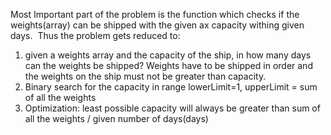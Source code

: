 Most Important part of the problem is the function which checks if the weights(array) can be shipped with the given ax capacity withing given days.
​
Thus the problem gets reduced to:
1) given a weights array and the capacity of the ship, in how many days can the weights be shipped? Weights have to be shipped in order and the weights on the ship must not be greater than capacity.
2) Binary search for the capacity in range lowerLimit=1, upperLimit = sum of all the weights
3) Optimization: least possible capacity will always be greater than sum of all the weights /  given number of days(days)